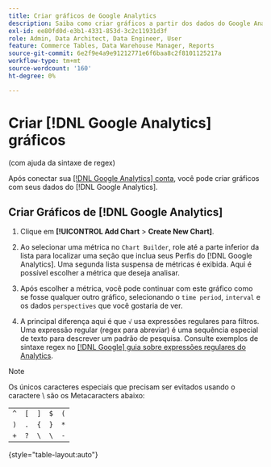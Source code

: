 ```yaml
---
title: Criar gráficos de Google Analytics
description: Saiba como criar gráficos a partir dos dados do Google Analytics.
exl-id: ee80fd0d-e3b1-4331-853d-3c2c11931d3f
role: Admin, Data Architect, Data Engineer, User
feature: Commerce Tables, Data Warehouse Manager, Reports
source-git-commit: 6e2f9e4a9e91212771e6f6baa8c2f8101125217a
workflow-type: tm+mt
source-wordcount: '160'
ht-degree: 0%

---
```


# Criar [!DNL Google Analytics] gráficos

(com ajuda da sintaxe de regex)

Após conectar sua [[!DNL Google Analytics] conta](../../data-analyst/importing-data/integrations/google-analytics.md), você pode criar gráficos com seus dados do [!DNL Google Analytics].

## Criar Gráficos de [!DNL Google Analytics]

1. Clique em **[!UICONTROL Add Chart** > **Create New Chart]**.

1. Ao selecionar uma métrica no `Chart Builder`, role até a parte inferior da lista para localizar uma seção que inclua seus Perfis do [!DNL Google Analytics]. Uma segunda lista suspensa de métricas é exibida. Aqui é possível escolher a métrica que deseja analisar.

1. Após escolher a métrica, você pode continuar com este gráfico como se fosse qualquer outro gráfico, selecionando o `time period`, `interval` e os dados `perspectives` que você gostaria de ver.

1. A principal diferença aqui é que `√` usa expressões regulares para filtros. Uma expressão regular (regex para abreviar) é uma sequência especial de texto para descrever um padrão de pesquisa. Consulte exemplos de sintaxe regex no [[!DNL Google] guia sobre expressões regulares do Analytics](https://support.google.com/analytics/answer/1034324?hl=en).

>[!NOTE]
>
>Os únicos caracteres especiais que precisam ser evitados usando o caractere \ são os Metacaracters abaixo:

| | | | | |
|-----|-----|-----|-----|-----|
| `^` | `[` | `]` | `$` | `(` |
| `)` | `.` | `{` | `}` | `*` |
| `+` | `?` | `\` | `\` | `-` |

{style="table-layout:auto"}
